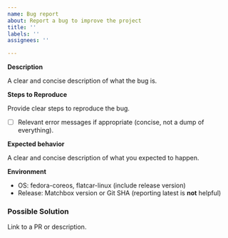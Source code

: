 ```yaml
---
name: Bug report
about: Report a bug to improve the project
title: ''
labels: ''
assignees: ''

---
```


<!-- READ: Issues are used to receive focused bug reports from users and to track planned future enhancements by the authors. Topics like support, debugging help, advice, and operation are out of scope and should not use issues-->

**Description**

A clear and concise description of what the bug is.

**Steps to Reproduce**

Provide clear steps to reproduce the bug.

- [ ] Relevant error messages if appropriate (concise, not a dump of everything).

**Expected behavior**

A clear and concise description of what you expected to happen.

**Environment**

* OS: fedora-coreos, flatcar-linux (include release version)
* Release: Matchbox version or Git SHA (reporting latest is **not** helpful)

### Possible Solution

<!-- Most bug reports should have some inkling about solutions. Otherwise, your report may be less of a bug and more of a support request (see top).-->

Link to a PR or description.

